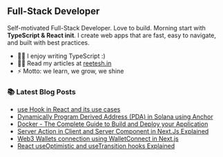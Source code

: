 ## Full-Stack Developer

Self-motivated Full-Stack Developer. Love to build. Morning start with **TypeScript & React init**. I create web apps that are fast, easy to navigate, and built with best practices.

- 👨‍🏫 I enjoy writing TypeScript :)
- 👨‍💻 Read my articles at [reetesh.in][website]
- ⚡ Motto: we learn, we grow, we shine

### 📚 Latest Blog Posts

<!-- BLOG:START -->
- [use Hook in React and its use cases](https://reetesh.in/blog/use-hook-in-react-and-its-use-cases)
- [Dynamically Program Derived Address (PDA) in Solana using Anchor](https://reetesh.in/blog/dynamically-program-derived-address-(pda)-in-solana-using-anchor)
- [Docker - The Complete Guide to Build and Deploy your Application](https://reetesh.in/blog/docker-the-complete-guide-to-build-and-deploy-your-application)
- [Server Action in Client and Server Component in Next.Js Explained](https://reetesh.in/blog/server-action-in-client-and-server-component-in-next.js-explained)
- [Web3 Wallets connection using WalletConnect in Next.js](https://reetesh.in/blog/web3-wallets-connection-using-walletconnect-in-next.js)
- [React useOptimistic and useTransition hooks Explained](https://reetesh.in/blog/react-useoptimistic-and-usetransition-hooks-explained)

<!-- BLOG:END -->

<!-- ### 📬 Connect with me: -->

<!--     <a href="https://www.linkedin.com/in/reetesh-kumar-a1b952178" target="_blank" rel="noreferrer">
        <picture>
            <source media="(prefers-color-scheme: dark)" srcset="https://raw.githubusercontent.com/danielcranney/readme-generator/main/public/icons/socials/linkedin-dark.svg" />
            <source media="(prefers-color-scheme: light)" srcset="https://raw.githubusercontent.com/danielcranney/readme-generator/main/public/icons/socials/linkedin.svg" />
            <img src="https://raw.githubusercontent.com/danielcranney/readme-generator/main/public/icons/socials/linkedin.svg" width="32" height="32" />
        </picture>
    </a>&nbsp;&nbsp;
    <a href="https://www.x.com/imbitcoinb" target="_blank" rel="noreferrer">
        <picture>
            <source media="(prefers-color-scheme: dark)" srcset="https://raw.githubusercontent.com/danielcranney/readme-generator/main/public/icons/socials/twitter-dark.svg" />
            <source media="(prefers-color-scheme: light)" srcset="https://raw.githubusercontent.com/danielcranney/readme-generator/main/public/icons/socials/twitter.svg" />
            <img src="https://raw.githubusercontent.com/danielcranney/readme-generator/main/public/icons/socials/twitter.svg" width="32" height="32" />
        </picture>
    </a>&nbsp;&nbsp; -->


<!--  <img src="https://raw.githubusercontent.com/danielcranney/readme-generator/main/public/icons/skills/react-colored.svg" width="36" height="36" alt="React" />
    <img src="https://raw.githubusercontent.com/danielcranney/readme-generator/main/public/icons/skills/nextjs-colored-dark.svg" width="36" height="36" alt="NextJs" />
    <img src="https://raw.githubusercontent.com/danielcranney/readme-generator/main/public/icons/skills/javascript-colored.svg" width="36" height="36" alt="JavaScript" />
  <img src="https://raw.githubusercontent.com/danielcranney/readme-generator/main/public/icons/skills/typescript-colored.svg" width="36" height="36" alt="TypeScript" />
    <img src="https://raw.githubusercontent.com/danielcranney/readme-generator/main/public/icons/skills/nodejs-colored.svg" width="36" height="36" alt="NodeJS" />
  <img src="https://raw.githubusercontent.com/danielcranney/readme-generator/main/public/icons/skills/express-colored-dark.svg" width="36" height="36" alt="Express" />
   <img src="https://raw.githubusercontent.com/danielcranney/readme-generator/main/public/icons/skills/mongodb-colored.svg" width="36" height="36" alt="MongoDB" />
    <img src="https://raw.githubusercontent.com/danielcranney/readme-generator/main/public/icons/skills/git-colored.svg" width="36" height="36" alt="Git" />
   <img src="https://raw.githubusercontent.com/danielcranney/readme-generator/main/public/icons/skills/tailwindcss-colored.svg" width="36" height="36" alt="TailwindCSS" />
   <img src="https://raw.githubusercontent.com/danielcranney/readme-generator/main/public/icons/skills/vite-colored.svg" width="36" height="36" alt="Vite" />
    <img src="https://raw.githubusercontent.com/danielcranney/readme-generator/main/public/icons/skills/redux-colored.svg" width="36" height="36" alt="Redux" /> -->
<!-- <img src="https://raw.githubusercontent.com/danielcranney/readme-generator/main/public/icons/skills/mysql-colored.svg" width="36" height="36" alt="MySQL" /> -->
<!-- <img src="https://raw.githubusercontent.com/danielcranney/readme-generator/main/public/icons/skills/docker-colored.svg" width="36" height="36" alt="Docker" /> -->
<!-- <img src="https://skills.thijs.gg/icons?i=rust,solidity,kubernetes,redis" /> -->

[website]: https://reetesh.in/blogs
